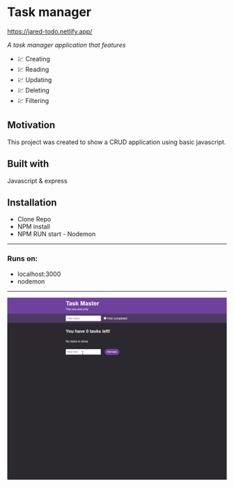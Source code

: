 # Task manager 

https://jared-todo.netlify.app/

*A task manager application that features*

- 💹 Creating
- 💹 Reading
- 💹 Updating
- 💹 Deleting
- 💹 Filtering

## Motivation
This project was created to show a CRUD application using basic javascript.

## Built with
Javascript & express

## Installation

- Clone Repo
- NPM install
- NPM RUN start - Nodemon

---

### Runs on:
- localhost:3000 
- nodemon

---

<img align="center" alt="GIF"  src="readme_gif/task manager.gif" />
